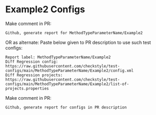 # Example2 Configs
Make comment in PR:
```
Github, generate report for MethodTypeParameterName/Example2
```
OR as alternate:
Paste below given to PR description to use such test configs:
```
Report label: MethodTypeParameterName/Example2
Diff Regression config: https://raw.githubusercontent.com/checkstyle/test-configs/main/MethodTypeParameterName/Example2/config.xml
Diff Regression projects: https://raw.githubusercontent.com/checkstyle/test-configs/main/MethodTypeParameterName/Example2/list-of-projects.properties
```
Make comment in PR:
```
Github, generate report for configs in PR description
```
